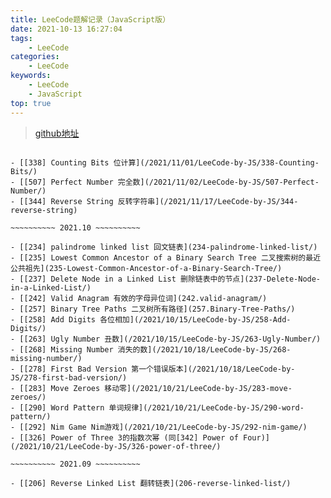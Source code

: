 ```yaml
---
title: LeeCode题解记录（JavaScript版）
date: 2021-10-13 16:27:04
tags: 
    - LeeCode
categories:
    - LeeCode
keywords:
    - LeeCode
    - JavaScript
top: true
---
```


> [github地址](https://github.com/httIsHere/leecode-result)


~~~~~~~~~~ 2021.11 ~~~~~~~~~~

- [[338] Counting Bits 位计算](/2021/11/01/LeeCode-by-JS/338-Counting-Bits/)
- [[507] Perfect Number 完全数](/2021/11/02/LeeCode-by-JS/507-Perfect-Number/)
- [[344] Reverse String 反转字符串](/2021/11/17/LeeCode-by-JS/344-reverse-string)

~~~~~~~~~~ 2021.10 ~~~~~~~~~~

- [[234] palindrome linked list 回文链表](234-palindrome-linked-list/)
- [[235] Lowest Common Ancestor of a Binary Search Tree 二叉搜索树的最近公共祖先](235-Lowest-Common-Ancestor-of-a-Binary-Search-Tree/)
- [[237] Delete Node in a Linked List 删除链表中的节点](237-Delete-Node-in-a-Linked-List/)
- [[242] Valid Anagram 有效的字母异位词](242.valid-anagram/)
- [[257] Binary Tree Paths 二叉树所有路径](257.Binary-Tree-Paths/)
- [[258] Add Digits 各位相加](/2021/10/15/LeeCode-by-JS/258-Add-Digits/)
- [[263] Ugly Number 丑数](/2021/10/15/LeeCode-by-JS/263-Ugly-Number/)
- [[268] Missing Number 消失的数](/2021/10/18/LeeCode-by-JS/268-missing-number/)
- [[278] First Bad Version 第一个错误版本](/2021/10/18/LeeCode-by-JS/278-first-bad-version/)
- [[283] Move Zeroes 移动零](/2021/10/21/LeeCode-by-JS/283-move-zeroes/)
- [[290] Word Pattern 单词规律](/2021/10/21/LeeCode-by-JS/290-word-pattern/)
- [[292] Nim Game Nim游戏](/2021/10/21/LeeCode-by-JS/292-nim-game/)
- [[326] Power of Three 3的指数次幂 (同[342] Power of Four)](/2021/10/21/LeeCode-by-JS/326-power-of-three/)

~~~~~~~~~~ 2021.09 ~~~~~~~~~~

- [[206] Reverse Linked List 翻转链表](206-reverse-linked-list/)
